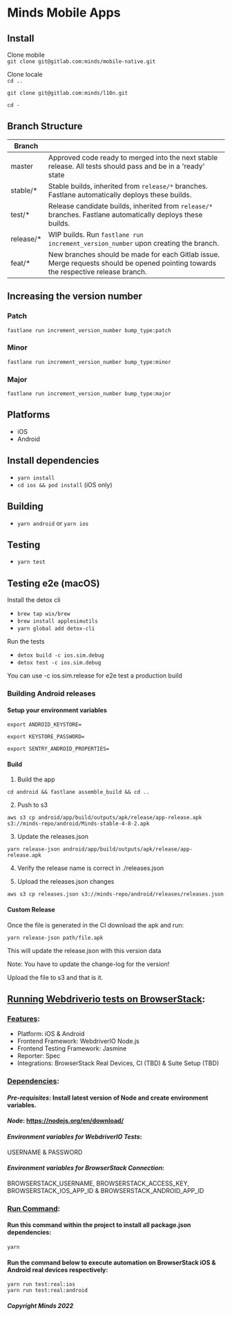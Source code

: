 # Minds Mobile Apps

## Install

Clone mobile\
`git clone git@gitlab.com:minds/mobile-native.git`

Clone locale\
`cd ..`

`git clone git@gitlab.com:minds/l10n.git`

`cd -`

## Branch Structure

| Branch     |                                                                                                                                    |
| ---------- | ---------------------------------------------------------------------------------------------------------------------------------- |
| master     | Approved code ready to merged into the next stable release. All tests should pass and be in a 'ready' state                        |
| stable/\*  | Stable builds, inherited from `release/*` branches. Fastlane automatically deploys these builds.                                   |
| test/\*    | Release candidate builds, inherited from `release/*` branches. Fastlane automatically deploys these builds.                        |
| release/\* | WIP builds. Run `fastlane run increment_version_number` upon creating the branch.                                                  |
| feat/\*    | New branches should be made for each Gitlab issue. Merge requests should be opened pointing towards the respective release branch. |

## Increasing the version number

### Patch

`fastlane run increment_version_number bump_type:patch`

### Minor

`fastlane run increment_version_number bump_type:minor`

### Major

`fastlane run increment_version_number bump_type:major`

## Platforms

- iOS
- Android

## Install dependencies

- `yarn install`
- `cd ios && pod install` (iOS only)

## Building

- `yarn android` or `yarn ios`

## Testing

- `yarn test`

## Testing e2e (macOS)

Install the detox cli

- `brew tap wix/brew`
- `brew install applesimutils`
- `yarn global add detox-cli`

Run the tests

- `detox build -c ios.sim.debug`
- `detox test -c ios.sim.debug`

You can use -c ios.sim.release for e2e test a production build

### Building Android releases

#### Setup your environment variables

`export ANDROID_KEYSTORE=`

`export KEYSTORE_PASSWORD=`

`export SENTRY_ANDROID_PROPERTIES=`

#### Build

1. Build the app

`cd android && fastlane assemble_build && cd ..`

2. Push to s3

`aws s3 cp android/app/build/outputs/apk/release/app-release.apk s3://minds-repo/android/Minds-stable-4-8-2.apk`

3. Update the releases.json

`yarn release-json android/app/build/outputs/apk/release/app-release.apk`

4. Verify the release name is correct in ./releases.json

5. Upload the releases.json changes

`aws s3 cp releases.json s3://minds-repo/android/releases/releases.json`

#### Custom Release

Once the file is generated in the CI download the apk and run:

`yarn release-json path/file.apk`

This will update the release.json with this version data

Note: You have to update the change-log for the version!

Upload the file to s3 and that is it.

## <u>Running Webdriverio tests on BrowserStack</u>:

### <u>Features</u>:

- Platform: iOS & Android
- Frontend Framework: WebdriverIO Node.js
- Frontend Testing Framework: Jasmine
- Reporter: Spec
- Integrations: BrowserStack Real Devices, CI (TBD) & Suite Setup (TBD)

### <u>Dependencies</u>:

#### _Pre-requisites_: Install latest version of Node and create environment variables.

#### _Node_: https://nodejs.org/en/download/

#### _Environment variables for WebdriverIO Tests_:

USERNAME & PASSWORD

#### _Environment variables for BrowserStack Connection_:

BROWSERSTACK_USERNAME, BROWSERSTACK_ACCESS_KEY, BROWSERSTACK_IOS_APP_ID & BROWSERSTACK_ANDROID_APP_ID

### <u>Run Command</u>:

#### Run this command within the project to install all package.json dependencies:

```
yarn
```

#### Run the command below to execute automation on BrowserStack iOS & Android real devices respectively:

```
yarn run test:real:ios
yarn run test:real:android
```

##### _Copyright Minds 2022_
